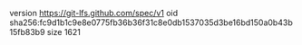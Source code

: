 version https://git-lfs.github.com/spec/v1
oid sha256:fc9d1b1c9e8e0775fb36b36f31c8e0db1537035d3be16bd150a0b43b15fb83b9
size 1621
